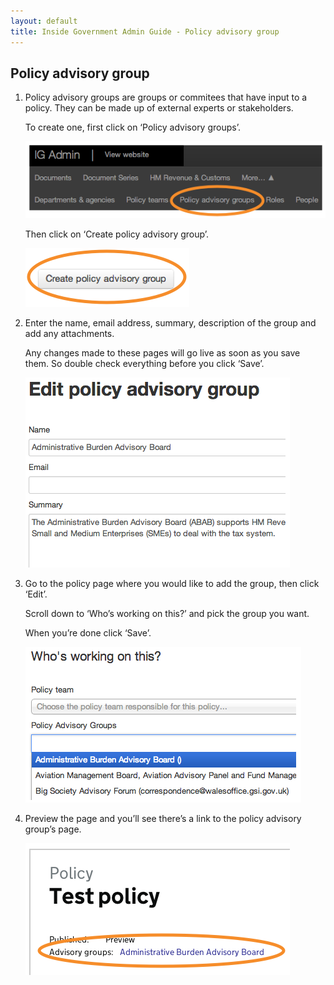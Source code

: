 ```yaml
---
layout: default
title: Inside Government Admin Guide - Policy advisory group
---
```


## Policy advisory group

1. Policy advisory groups are groups or commitees that have input to a policy. They can be made up of external experts or stakeholders.

	To create one, first click on ‘Policy advisory groups’.
	
	![Policy advisory group 1](policy-advisory-group-1.png)
	
	Then click on ‘Create policy advisory group’.
	
	![Policy advisory group 2](policy-advisory-group-2.png)

2. Enter the name, email address, summary, description of the group and add any attachments.

	Any changes made to these pages will go live as soon as you save them. So double check everything before you click ‘Save’.

	![Policy advisory group 3](policy-advisory-group-3.png)

3. Go to the policy page where you would like to add the group, then click ‘Edit’.

	Scroll down to ‘Who’s working on this?’ and pick the group you want.
	
	When you’re done click ‘Save’.

	![Policy advisory group 4](policy-advisory-group-4.png)
	
4. Preview the page and you’ll see there’s a link to the policy advisory group’s page.

	![Policy advisory group 5](policy-advisory-group-5.png)

